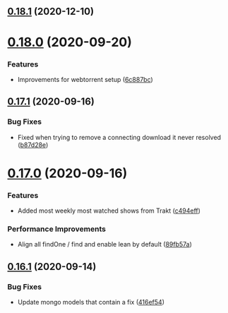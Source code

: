 ## [0.18.1](https://github.com/pct-org/graphql-api/compare/v0.18.0...v0.18.1) (2020-12-10)



# [0.18.0](https://github.com/pct-org/graphql-api/compare/v0.17.1...v0.18.0) (2020-09-20)


### Features

* Improvements for webtorrent setup ([6c887bc](https://github.com/pct-org/graphql-api/commit/6c887bcfcd416cb267d5d215a60f123f2bd84042))



## [0.17.1](https://github.com/pct-org/graphql-api/compare/v0.17.0...v0.17.1) (2020-09-16)


### Bug Fixes

* Fixed when trying to remove a connecting download it never resolved ([b87d28e](https://github.com/pct-org/graphql-api/commit/b87d28e3245b4e13ce0750a6571979da8e827aab))



# [0.17.0](https://github.com/pct-org/graphql-api/compare/v0.16.1...v0.17.0) (2020-09-16)


### Features

* Added most weekly most watched shows from Trakt ([c494eff](https://github.com/pct-org/graphql-api/commit/c494eff8d838d54a13dd3ecd9f4da066f52423d0))


### Performance Improvements

* Align all findOne / find and enable lean by default ([89fb57a](https://github.com/pct-org/graphql-api/commit/89fb57ab5531aed3cb438f018c5e2db85876d992))



## [0.16.1](https://github.com/pct-org/graphql-api/compare/v0.16.0...v0.16.1) (2020-09-14)


### Bug Fixes

* Update mongo models that contain a fix ([416ef54](https://github.com/pct-org/graphql-api/commit/416ef54c82ef6c7179a7d93d5eb27fcb5b5f0250))




